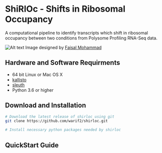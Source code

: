 # ShiRlOc - Shifts in Ribosomal Occupancy
A computational pipeline to identify transcripts which shift in ribosomal occupancy between two conditions from Polysome Profiling 
RNA-Seq data.

![Alt text](https://user-images.githubusercontent.com/16725361/51070969-bb0ca780-160f-11e9-91ec-9d3b42dbd774.png)
Image designed by [Faisal Mohammad](https://github.com/fossilM)

## Hardware and Software Requirments
  * 64 bit Linux or Mac OS X
  * [kallisto](https://pachterlab.github.io/kallisto/download)
  * [sleuth](https://pachterlab.github.io/sleuth/download)
  * Python 3.6 or higher
  
## Download and Installation

```bash
# Download the latest release of shirloc using git
git clone https://github.com/warif2/shirloc.git

# Install necessary python packages needed by shirloc

```

## QuickStart Guide
